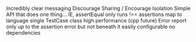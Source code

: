 Incredibly clear messaging
Discourage Sharing / Encourage Isolation
Simple API that does one thing... IE, assertEqual only runs !==
assertions map to language
single TestCase class
high performance (cpp future)
Error report only up to the assertion error but not beneath it
easily configurable
no dependencies

